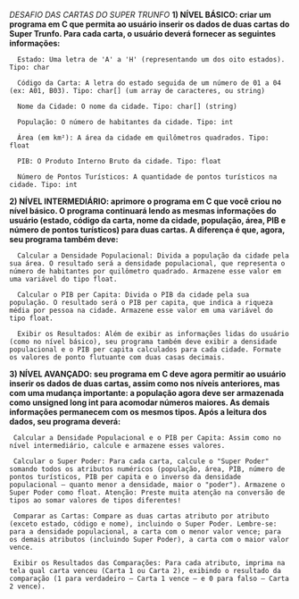 *DESAFIO DAS CARTAS DO SUPER TRUNFO*
**1) NÍVEL BÁSICO: criar um programa em C que permita ao usuário inserir os dados de duas cartas do Super Trunfo. Para cada carta, o usuário deverá fornecer as seguintes informações:**

      Estado: Uma letra de 'A' a 'H' (representando um dos oito estados). Tipo: char
       
      Código da Carta: A letra do estado seguida de um número de 01 a 04 (ex: A01, B03). Tipo: char[] (um array de caracteres, ou string)
       
      Nome da Cidade: O nome da cidade. Tipo: char[] (string)
       
      População: O número de habitantes da cidade. Tipo: int
       
      Área (em km²): A área da cidade em quilômetros quadrados. Tipo: float
       
      PIB: O Produto Interno Bruto da cidade. Tipo: float
       
      Número de Pontos Turísticos: A quantidade de pontos turísticos na cidade. Tipo: int

**2) NÍVEL INTERMEDIÁRIO: aprimore o programa em C que você criou no nível básico. O programa continuará lendo as mesmas informações do usuário (estado, código da carta, nome da cidade, população, área, PIB e número de pontos turísticos) para duas cartas. A diferença é que, agora, seu programa também deve:**

      Calcular a Densidade Populacional: Divida a população da cidade pela sua área. O resultado será a densidade populacional, que representa o número de habitantes por quilômetro quadrado. Armazene esse valor em uma variável do tipo float.
       
      Calcular o PIB per Capita: Divida o PIB da cidade pela sua população. O resultado será o PIB per capita, que indica a riqueza média por pessoa na cidade. Armazene esse valor em uma variável do tipo float.
       
      Exibir os Resultados: Além de exibir as informações lidas do usuário (como no nível básico), seu programa também deve exibir a densidade populacional e o PIB per capita calculados para cada cidade. Formate os valores de ponto flutuante com duas casas decimais.

**3) NÍVEL AVANÇADO: seu programa em C deve agora permitir ao usuário inserir os dados de duas cartas, assim como nos níveis anteriores, mas com uma mudança importante: a população agora deve ser armazenada como unsigned long int para acomodar números maiores. As demais informações permanecem com os mesmos tipos. Após a leitura dos dados, seu programa deverá:**

     Calcular a Densidade Populacional e o PIB per Capita: Assim como no nível intermediário, calcule e armazene esses valores.
      
     Calcular o Super Poder: Para cada carta, calcule o "Super Poder" somando todos os atributos numéricos (população, área, PIB, número de pontos turísticos, PIB per capita e o inverso da densidade populacional – quanto menor a densidade, maior o "poder"). Armazene o Super Poder como float. Atenção: Preste muita atenção na conversão de tipos ao somar valores de tipos diferentes!
      
     Comparar as Cartas: Compare as duas cartas atributo por atributo (exceto estado, código e nome), incluindo o Super Poder. Lembre-se: para a densidade populacional, a carta com o menor valor vence; para os demais atributos (incluindo Super Poder), a carta com o maior valor vence.
      
     Exibir os Resultados das Comparações: Para cada atributo, imprima na tela qual carta venceu (Carta 1 ou Carta 2), exibindo o resultado da comparação (1 para verdadeiro – Carta 1 vence – e 0 para falso – Carta 2 vence).
    
